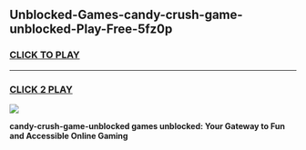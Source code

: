 
## Unblocked-Games-candy-crush-game-unblocked-Play-Free-5fz0p
<h3>
<a href="https://premium76.site?title=candy-crush-game-unblocked&ref=21A">CLICK TO PLAY</a></h3>
<hr>

<h3>
<a href="https://premium76.site?title=candy-crush-game-unblocked&ref=21A">CLICK 2 PLAY</a>
  
</h3>

<a href="https://premium76.site?title=candy-crush-game-unblocked&ref=21A"><img src="https://clearcache.store/games.png"></a>


**candy-crush-game-unblocked games unblocked: Your Gateway to Fun and Accessible Online Gaming**
